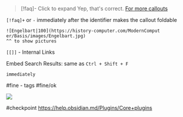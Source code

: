 > [!faq]- Click to expand
> Yep, that's correct. [For more callouts](https://help.obsidian.md/Editing+and+formatting/Callouts)

`[!faq]+` or `-` immediately after the identifier makes the callout foldable

```
![Engelbart|100](https://history-computer.com/ModernComput er/Basis/images/Engelbart.jpg)
^^ to show pictures
```

`[[]]` - Internal Links

Embed Search Results: same as `Ctrl + Shift + F`

```query
immediately
```

#fine - tags
#fine/ok

![](https://twitter.com/nijuyonkadesu/status/1624807326023835649)

#checkpoint https://help.obsidian.md/Plugins/Core+plugins
